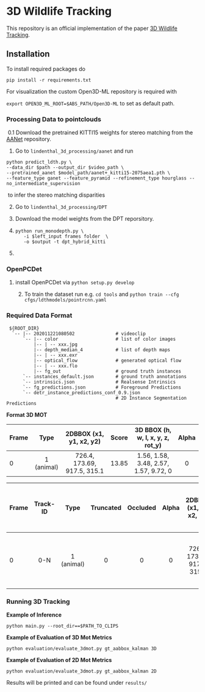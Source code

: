 # 3D Wildlife Tracking

This repository is an official implementation of the paper [3D Wildlife Tracking]().

## Installation 

To install required packages do 

```pip install -r requirements.txt ``` 

For visualization the custom Open3D-ML repository is required with 

`export OPEN3D_ML_ROOT=$ABS_PATH/Open3D-ML` to set as default path.

### Processing Data to pointclouds

​	0.1 Download the pretrained KITTI15 weights for  stereo matching from the [AANet](https://github.com/haofeixu/aanet) repository.

1. Go to `lindenthal_3d_processing/aanet` and run 

```
python predict_ldth.py \
--data_dir $path --output_dir $video_path \
--pretrained_aanet $model_path/aanet+_kitti15-2075aea1.pth \
--feature_type ganet --feature_pyramid --refinement_type hourglass --no_intermediate_supervision
```

​	to infer the stereo matching disparities

2. Go to `lindenthal_3d_processing/DPT`

3. Download the model weights from the DPT reporsitory.

4. ```
   python run_monodepth.py \
      -i $left_input frames folder  \
      -o $output -t dpt_hybrid_kitti
   ```

5. 

### OpenPCDet

1. install OpenPCDet via `python setup.py develop`

	2. To train the dataset run e.g. `cd tools` and `python train --cfg cfgs/ldthmodels/pointrcnn.yaml`

### Required Data Format

```
 ${ROOT_DIR}
  `-- |-- 202011221080502 				# videoclip
      `-- |-- color 					# list of color images
      	  |-- | -- xxx.jpg
      	  |-- depth_median_4			# list of depth maps
      	  |-- | -- xxx.exr
      	  |-- optical_flow				# generated optical flow
      	  |-- | -- xxx.flo
      	  |-- fg_out					# ground truth instances
      `-- instances_default.json 		# ground truth annotations
      `-- intrinsics.json				# Realsense Intrinsics
      `-- fg_predictions.json 			# Foreground Predictions 
      `-- detr_instance_predictions_conf_0.9.json
      									# 2D Instance Segmentation Predictions
```
**Format 3D MOT**

| Frame |    Type    |   2DBBOX (x1, y1, x2, y2)   | Score |   3D BBOX (h, w, l, x, y, z, rot_y)   | Alpha |
| ----- | :--------: | :-------------------------: | :---: | :-----------------------------------: | :---: |
| 0     | 1 (animal) | 726.4, 173.69, 917.5, 315.1 | 13.85 | 1.56, 1.58, 3.48, 2.57, 1.57, 9.72, 0 |   0   |


| Frame | Track-ID |    Type    | Truncated | Occluded | Alpha |   2DBBOX (x1, y1, x2, y2)   |   3D BBOX (h, w, l, x, y, z, rot_y)   | Score |       RLE        |
| ----- | :------: | :--------: | :-------: | :------: | :---: | :-------------------------: | :-----------------------------------: | :---: | :--------------: |
| 0     |   0-N    | 1 (animal) |     0     |    0     |   0   | 726.4, 173.69, 917.5, 315.1 | 1.56, 1.58, 3.48, 2.57, 1.57, 9.72, 0 | [0-1] | 2D Mask Encoding |

### Running 3D Tracking

**Example of Inference**

```
python main.py --root_dir==$PATH_TO_CLIPS
```

**Example of Evaluation of 3D Mot Metrics**

```
python evaluation/evaluate_3dmot.py gt_aabbox_kalman 3D
```

**Example of Evaluation of 2D Mot Metrics**

```
python evaluation/evaluate_3dmot.py gt_aabbox_kalman 2D
```

Results will be printed and can be found under ```results/```
